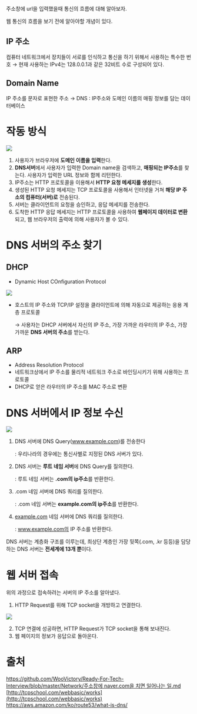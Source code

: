 주소창에 url을 입력했을때 통신의 흐름에 대해 알아보자.

웹 통신의 흐름을 보기 전에 알아야할 개념이 있다. 

## IP 주소

컴퓨터 네트워크에서 장치들이 서로를 인식하고 통신을 하기 위해서 사용하는 특수한 번호
→ 현재 사용하는 IPv4는 128.0.0.1과 같은 32비트 수로 구성되어 있다. 

## Domain Name

IP 주소를 문자로 표현한 주소
→ DNS : IP주소와 도메인 이름의 매핑 정보를 담는 데이터베이스

# 작동 방식

![](https://images.velog.io/images/woo0_hooo/post/e119383c-61cc-46d5-a85d-b27b65ddee1e/Untitled.png)

1. 사용자가 브라우저에 **도메인 이름을 입력**한다.
2. **DNS서버**에서 사용자가 입력한 Domain name을 검색하고, **매핑되는 IP주소**를 찾는다. 사용자가 입력한 URL 정보와 함께 리턴한다.
3. IP주소는 HTTP 프로토콜을 이용해서 **HTTP 요청 메세지를 생성**한다. 
4. 생성된 HTTP 요청 메세지는 TCP 프로토콜을 사용해서 인터넷을 거쳐 **해당 IP 주소의 컴퓨터(서버)로** 전송된다. 
5. 서버는 클라이언트의 요청을 승인하고, 응답 메세지를 전송한다. 
6. 도착한 HTTP 응답 메세지는 HTTP 프로토콜을 사용하여 **웹페이지 데이터로 변환**되고, 웹 브라우저의 출력에 의해 사용자가 볼 수 있다. 

# DNS 서버의 주소 찾기

## DHCP

- Dynamic Host COnfiguration Protocol

![](https://images.velog.io/images/woo0_hooo/post/d5ff8273-2fa3-42ee-9158-e51139d93c53/2.png)

- 호스트의 IP 주소와 TCP/IP 설정을 클라이언트에 의해 자동으로 제공하는 응용 계층 프로토콜

    → 사용자는 DHCP 서버에서 자신의 IP 주소, 가장 가까운 라우터의 IP 주소, 가장 가까운 **DNS 서버의 주소**를 받는다. 

## ARP
- Address Resolution Protocol
- 네트워크상에서 IP 주소를 물리적 네트워크 주소로 바인딩시키기 위해 사용하는 프로토콜
- DHCP로 얻은 라우터의 IP 주소를 MAC 주소로 변환

# DNS 서버에서 IP 정보 수신

![](https://images.velog.io/images/woo0_hooo/post/5ae6f285-3edd-4ed3-8bdf-7fdaaed19e2f/3.png)

1. DNS 서버에 DNS Query(www.example.com)를 전송한다

    : 우리나라의 경우에는 통신사별로 지정된 DNS 서버가 있다.

2. DNS 서버는 **루트 네임 서버**에 DNS Query를 질의한다.

    : 루트 네임 서버는 **.com의 ip주소**를 반환한다. 

3. .com 네임 서버에 DNS 쿼리를 질의한다. 

    : .com 네임 서버는 **example.com의 ip주소**를 반환한다. 

4. [example.com](http://example.com) 네임 서버에 DNS 쿼리를 질의한다.

    : www.example.com의 IP 주소를 반환한다. 

DNS 서버는 계층화 구조를 이루는데, 최상단 계층인 가장 뒷쪽(.com, .kr 등등)을 담당하는 DNS 서버는 **전세계에 13개 뿐**이다.

# 웹 서버 접속

위의 과정으로 접속하려는 서버의 IP 주소를 알아냈다. 

1. HTTP Request를 위해 TCP socket을 개방하고 연결한다. 

![](https://images.velog.io/images/woo0_hooo/post/0bb2fa41-4abc-44bd-96ac-06d7a4babf3d/4.png)

2. TCP 연결에 성공하면, HTTP Request가 TCP socket을 통해 보내진다.
3. 웹 페이지의 정보가 응답으로 돌아온다.

# 출처

[https://github.com/WooVictory/Ready-For-Tech-Interview/blob/master/Network/주소창에 naver.com을 치면 일어나는 일.md](https://github.com/WooVictory/Ready-For-Tech-Interview/blob/master/Network/%EC%A3%BC%EC%86%8C%EC%B0%BD%EC%97%90%20naver.com%EC%9D%84%20%EC%B9%98%EB%A9%B4%20%EC%9D%BC%EC%96%B4%EB%82%98%EB%8A%94%20%EC%9D%BC.md)
[http://tcpschool.com/webbasic/works](http://tcpschool.com/webbasic/works)
https://aws.amazon.com/ko/route53/what-is-dns/

